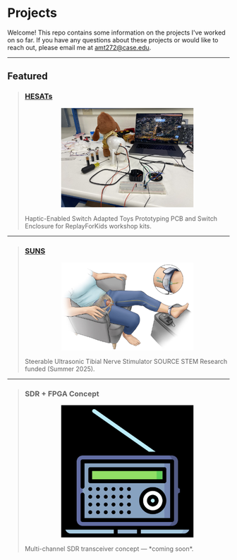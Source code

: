 # Projects

Welcome! This repo contains some information on the projects I've worked on so far. If you have any questions about these projects or would like to reach out, please email me at amt272@case.edu.

---

## Featured

> ### [HESATs](HESAT/README.md)  
> <p align="center">
>   <a href="HESAT/README.md">
>     <img src="HESAT/assets/HESAT_1.jpg" alt="HESAT cover" width="300">
>   </a>
> </p>
> Haptic-Enabled Switch Adapted Toys  
> Prototyping PCB and Switch Enclosure for ReplayForKids workshop kits.

---

> ### [SUNS](SUNS/README.md)  
> <p align="center">
>   <a href="SUNS/README.md">
>     <img src="SUNS/assets/cover.jpg" alt="SUNS cover" width="300">
>   </a>
> </p>
> Steerable Ultrasonic Tibial Nerve Stimulator  
> SOURCE STEM Research funded (Summer 2025).

---

> ### SDR + FPGA Concept  
> <p align="center">
>   <a href="SDR/README.md">
>     <img src="SDR/assets/FPGA_SDR_cover.jpg" alt="SDR + FPGA concept cover" width="300">
>   </a>
> </p>
> Multi-channel SDR transceiver concept — *coming soon*.